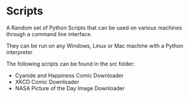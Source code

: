 Scripts
=======

A Random set of Python Scripts that can be used on various machines through
a command line interface.

They can be run on any Windows, Linux or Mac machine with a Python interpreter

The following scripts can be found in the src folder:
* Cyanide and Happiness Comic Downloader
* XKCD Comic Downloader
* NASA Picture of the Day Image Downloader